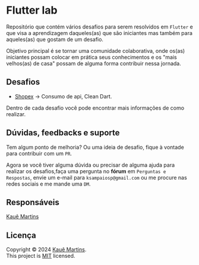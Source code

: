 # Flutter lab

Repositório que contém vários desafios para serem resolvidos em `Flutter` e que visa a aprendizagem daqueles(as) que são iniciantes mas também para aqueles(as)
que gostam de um desafio.

Objetivo principal é se tornar uma comunidade colaborativa, onde os(as) iniciantes possam colocar em prática seus conhecimentos e os "mais velhos(as) de casa" possam de alguma forma contribuir nessa jornada.

## Desafios

- [Shopex][shopex] -> Consumo de api, Clean Dart.

Dentro de cada desafio você pode encontrar mais informações de como realizar.

## Dúvidas, feedbacks e suporte

Tem algum ponto de melhoria? Ou uma ideia de desafio, fique à vontade para contribuir com um `PR`.

Agora se você tiver alguma dúvida ou precisar de alguma ajuda para realizar os desafios,faça uma pergunta no **fórum** em `Perguntas e Respostas`, envie um e-mail para `ksampaiosp@gmail.com` ou me procure nas redes sociais e me mande uma `DM`.

## Responsáveis

[Kauê Martins][github_profile]
 
## Licença

Copyright © 2024 [Kauê Martins](https://github.com/kmartins).<br />
This project is [MIT](https://opensource.org/licenses/MIT) licensed.

[shopex]: https://github.com/kmartins/flutter_lab/tree/main/desafios/shopex
[github_profile]: https://github.com/kmartins
[license_badge]: https://img.shields.io/badge/license-MIT-blue.svg
[license_link]: https://opensource.org/licenses/MIT